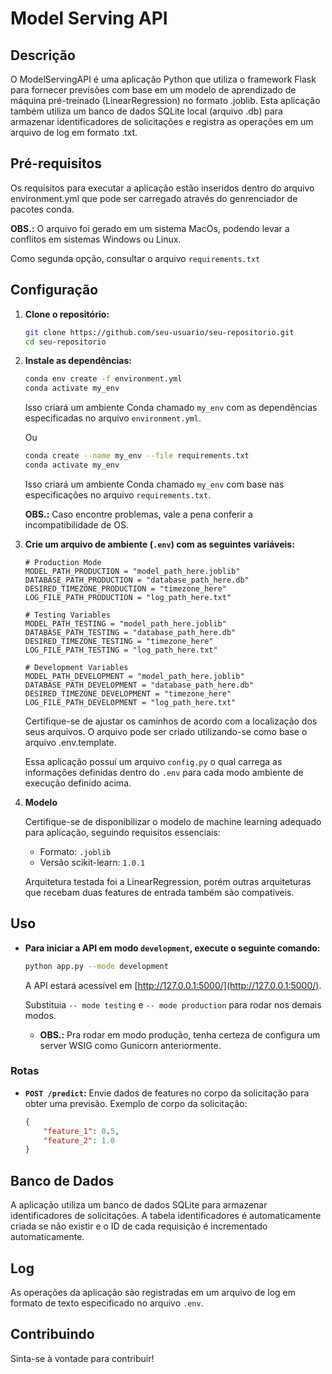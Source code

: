 # Model Serving API

## Descrição

O ModelServingAPI é uma aplicação Python que utiliza o framework Flask para fornecer previsões com base em um modelo de aprendizado de máquina pré-treinado (LinearRegression) no formato .joblib. Esta aplicação também utiliza um banco de dados SQLite local (arquivo .db) para armazenar identificadores de solicitações e registra as operações em um arquivo de log em formato .txt.

## Pré-requisitos

Os requisitos para executar a aplicação estão inseridos dentro do arquivo environment.yml que pode ser carregado através do genrenciador de pacotes conda.

**OBS.:** O arquivo foi gerado em um sistema MacOs, podendo levar a conflitos em sistemas Windows ou Linux.

Como segunda opção, consultar o arquivo `requirements.txt`

## Configuração

1. **Clone o repositório:**

    ```bash
    git clone https://github.com/seu-usuario/seu-repositorio.git
    cd seu-repositorio
    ```

2. **Instale as dependências:**

    ```bash
    conda env create -f environment.yml
    conda activate my_env
    ```

    Isso criará um ambiente Conda chamado `my_env` com as dependências especificadas no arquivo `environment.yml`.

    Ou

    ```bash
    conda create --name my_env --file requirements.txt
    conda activate my_env
    ```

   Isso criará um ambiente Conda chamado `my_env` com base nas especificações no arquivo `requirements.txt`.

   **OBS.:** Caso encontre problemas, vale a pena conferir a incompatibilidade de OS.

3. **Crie um arquivo de ambiente (`.env`) com as seguintes variáveis:**

    ```dotenv
    # Production Mode
    MODEL_PATH_PRODUCTION = "model_path_here.joblib"                
    DATABASE_PATH_PRODUCTION = "database_path_here.db"    
    DESIRED_TIMEZONE_PRODUCTION = "timezone_here"      
    LOG_FILE_PATH_PRODUCTION = "log_path_here.txt"  

    # Testing Variables
    MODEL_PATH_TESTING = "model_path_here.joblib"                
    DATABASE_PATH_TESTING = "database_path_here.db"    
    DESIRED_TIMEZONE_TESTING = "timezone_here"      
    LOG_FILE_PATH_TESTING = "log_path_here.txt"  

    # Development Variables
    MODEL_PATH_DEVELOPMENT = "model_path_here.joblib"                
    DATABASE_PATH_DEVELOPMENT = "database_path_here.db"    
    DESIRED_TIMEZONE_DEVELOPMENT = "timezone_here"      
    LOG_FILE_PATH_DEVELOPMENT = "log_path_here.txt" 
    ```

   Certifique-se de ajustar os caminhos de acordo com a localização dos seus arquivos. O arquivo pode ser criado utilizando-se como base o arquivo .env.template.

   Essa aplicação possuí um arquivo `config.py` o qual carrega as informações definidas dentro do `.env` para cada modo ambiente de execução definido acima.

4. **Modelo**

    Certifique-se de disponibilizar o modelo de machine learning adequado para aplicação, seguindo requisitos essenciais:

    - Formato: `.joblib`
    - Versão scikit-learn: `1.0.1`

    Arquitetura testada foi a LinearRegression, porém outras arquiteturas que recebam duas features de entrada também são compatíveis.

## Uso

- **Para iniciar a API em modo `development`, execute o seguinte comando:**

    ```bash
    python app.py --mode development
    ```

    A API estará acessível em [http://127.0.0.1:5000/](http://127.0.0.1:5000/).

    Substituia  `-- mode testing` e `-- mode production` para rodar nos demais modos.

    - **OBS.:** Pra rodar em modo produção, tenha certeza de configura um server WSIG como Gunicorn anteriormente.

### Rotas

- **`POST /predict`:** Envie dados de features no corpo da solicitação para obter uma previsão. Exemplo de corpo da solicitação:

    ```json
    {
        "feature_1": 0.5,
        "feature_2": 1.0
    }
    ```

## Banco de Dados

A aplicação utiliza um banco de dados SQLite para armazenar identificadores de solicitações. A tabela identificadores é automaticamente criada se não existir e o ID de cada requisição é incrementado automaticamente.

## Log

As operações da aplicação são registradas em um arquivo de log em formato de texto especificado no arquivo `.env`.

## Contribuindo

Sinta-se à vontade para contribuir!


